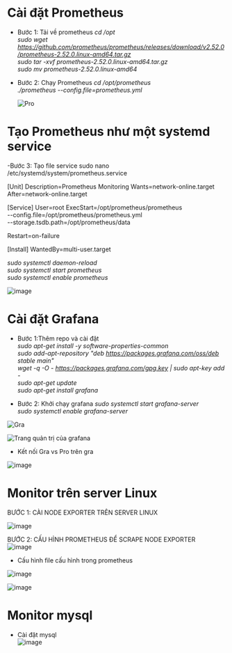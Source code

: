 # Cài đặt Prometheus  

- Bước 1: Tải về prometheus
*cd /opt*  
*sudo wget https://github.com/prometheus/prometheus/releases/download/v2.52.0/prometheus-2.52.0.linux-amd64.tar.gz*  
*sudo tar -xvf prometheus-2.52.0.linux-amd64.tar.gz*  
*sudo mv prometheus-2.52.0.linux-amd64*  

- Bước 2: Chạy Prometheus
*cd /opt/prometheus*  
*./prometheus --config.file=prometheus.yml*

  ![Pro](https://github.com/user-attachments/assets/3c1f6f28-d536-444f-9a94-db2757486a22)
# Tạo Prometheus như một systemd service

-Bước 3: Tạo file service
  sudo nano /etc/systemd/system/prometheus.service  
  
  [Unit]
Description=Prometheus Monitoring
Wants=network-online.target
After=network-online.target

[Service]
User=root
ExecStart=/opt/prometheus/prometheus \
  --config.file=/opt/prometheus/prometheus.yml \
  --storage.tsdb.path=/opt/prometheus/data

Restart=on-failure

[Install]
WantedBy=multi-user.target  


*sudo systemctl daemon-reload*  
*sudo systemctl start prometheus*  
*sudo systemctl enable prometheus*  

  ![image](https://github.com/user-attachments/assets/9c51ab4d-5fc0-48fd-9e38-db58501bdb87)



# Cài đặt Grafana  

- Bước 1:Thêm repo và cài đặt  
*sudo apt-get install -y software-properties-common*  
*sudo add-apt-repository "deb https://packages.grafana.com/oss/deb stable main"*  
*wget -q -O - https://packages.grafana.com/gpg.key | sudo apt-key add -*  
*sudo apt-get update*  
*sudo apt-get install grafana*  

- Bước 2: Khởi chạy grafana
*sudo systemctl start grafana-server*  
*sudo systemctl enable grafana-server*


![Gra](https://github.com/user-attachments/assets/0a1a21d5-18ee-4bae-8f31-8ea8fa9831e9)  

![Trang quản trị của grafana](https://github.com/user-attachments/assets/b4354665-5958-4be4-93c6-c8688fed81d2)  

- Kết nối Gra vs Pro  trên gra

![image](https://github.com/user-attachments/assets/1a8d87c3-d476-4e2f-abb3-8fcb9e250841)  

# Monitor trên server Linux  

BƯỚC 1: CÀI NODE EXPORTER TRÊN SERVER LINUX  

![image](https://github.com/user-attachments/assets/9c58a7b7-7499-4726-b609-4903689502f5)  

BƯỚC 2: CẤU HÌNH PROMETHEUS ĐỂ SCRAPE NODE EXPORTER  
![image](https://github.com/user-attachments/assets/4449f022-e78d-40f9-950e-a3ea7b78fca3)  

- Cấu hình file cấu hình trong prometheus

![image](https://github.com/user-attachments/assets/20a73dfe-b9e7-4ed2-9edc-2a7f0359b224)

![image](https://github.com/user-attachments/assets/34ebb810-5db4-4c28-b81b-955f4773e413)    

# Monitor mysql  
- Cài đặt mysql  
![image](https://github.com/user-attachments/assets/55afa254-33ea-460b-b67b-da7bcad19672)













